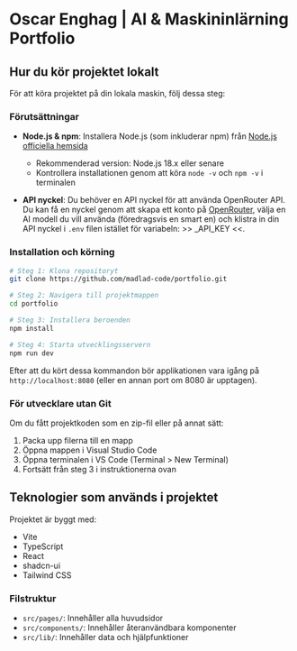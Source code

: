 
# Oscar Enghag | AI & Maskininlärning Portfolio

## Hur du kör projektet lokalt

För att köra projektet på din lokala maskin, följ dessa steg:

### Förutsättningar

- **Node.js & npm**: Installera Node.js (som inkluderar npm) från [Node.js officiella hemsida](https://nodejs.org/)
  - Rekommenderad version: Node.js 18.x eller senare
  - Kontrollera installationen genom att köra `node -v` och `npm -v` i terminalen

- **API nyckel**: Du behöver en API nyckel för att använda OpenRouter API. Du kan få en nyckel genom att skapa ett konto på [OpenRouter](https://openrouter.ai/), välja en AI modell du vill använda (föredragsvis en smart en) och klistra in din API nyckel i `.env` filen istället för variabeln: >> _API_KEY <<.

### Installation och körning

```sh
# Steg 1: Klona repositoryt
git clone https://github.com/madlad-code/portfolio.git

# Steg 2: Navigera till projektmappen
cd portfolio

# Steg 3: Installera beroenden
npm install

# Steg 4: Starta utvecklingsservern
npm run dev
```

Efter att du kört dessa kommandon bör applikationen vara igång på `http://localhost:8080` (eller en annan port om 8080 är upptagen).

### För utvecklare utan Git

Om du fått projektkoden som en zip-fil eller på annat sätt:

1. Packa upp filerna till en mapp
2. Öppna mappen i Visual Studio Code
3. Öppna terminalen i VS Code (Terminal > New Terminal)
4. Fortsätt från steg 3 i instruktionerna ovan

## Teknologier som används i projektet

Projektet är byggt med:

- Vite
- TypeScript
- React
- shadcn-ui
- Tailwind CSS

### Filstruktur
- `src/pages/`: Innehåller alla huvudsidor
- `src/components/`: Innehåller återanvändbara komponenter
- `src/lib/`: Innehåller data och hjälpfunktioner
